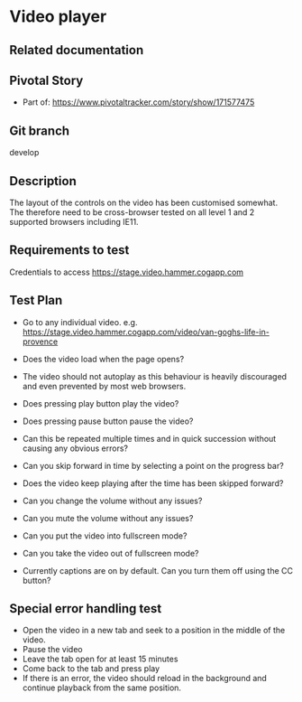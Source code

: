 <!-- Generate a new file using -->
<!-- sed -e "s/\${title}/My story/" -e "s/\${number}/156128780/" -e "s/\${branch}/`git_current_branch`/g" template.md | tee "`git_current_branch`.md" -->

# Video player

## Related documentation

## Pivotal Story

* Part of: https://www.pivotaltracker.com/story/show/171577475

## Git branch

develop

## Description

The layout of the controls on the video has been customised somewhat. The therefore need to
be cross-browser tested on all level 1 and 2 supported browsers including IE11.

## Requirements to test

Credentials to access https://stage.video.hammer.cogapp.com

## Test Plan

- Go to any individual video.
 e.g. https://stage.video.hammer.cogapp.com/video/van-goghs-life-in-provence

- Does the video load when the page opens?

- The video should not autoplay as this behaviour is heavily discouraged and even prevented
by most web browsers.

- Does pressing play button play the video?

- Does pressing pause button pause the video?

- Can this be repeated multiple times and in quick succession without causing any obvious errors?

- Can you skip forward in time by selecting a point on the progress bar?

- Does the video keep playing after the time has been skipped forward?

- Can you change the volume without any issues?

- Can you mute the volume without any issues?

- Can you put the video into fullscreen mode?

- Can you take the video out of fullscreen mode?

- Currently captions are on by default. Can you turn them off using the CC button?

## Special error handling test

- Open the video in a new tab and seek to a position in the middle of the video.
- Pause the video
- Leave the tab open for at least 15 minutes
- Come back to the tab and press play
- If there is an error, the video should reload in the background and continue playback from the same position.